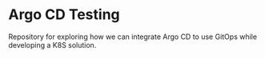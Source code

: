 # Argo CD Testing

Repository for exploring how we can integrate Argo CD to use GitOps while developing a K8S solution.